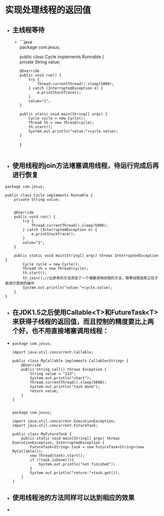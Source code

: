 # 实现处理线程的返回值

* ## 主线程等待

  * \`\`\`java  
    package com.jesus;

    public class Cycle implements Runnable {  
        private String value;

        @Override
        public void run() {
            try {
                Thread.currentThread().sleep(5000);
            } catch (InterruptedException e) {
                e.printStackTrace();
            }
            value="1";
        }

        public static void main(String[] args) {
            Cycle cycle = new Cycle();
            Thread th = new Thread(cycle);
            th.start();
            System.out.println("value:"+cycle.value);
        }
    }

    ```

* ## 使用线程的join方法堵塞调用线程，待运行完成后再进行恢复

```
package com.jesus;

public class Cycle implements Runnable {
    private String value;


    @Override
    public void run() {
        try {
            Thread.currentThread().sleep(5000);
        } catch (InterruptedException e) {
            e.printStackTrace();
        }
        value="1";
    }

    public static void main(String[] args) throws InterruptedException {
        Cycle cycle = new Cycle();
        Thread th = new Thread(cycle);
        th.start();
        th.join();//比原来的方法添加了一个堵塞调用线程的方法，需等线程结束之后才能进行其他的操作
        System.out.println("value:"+cycle.value);
    }
}
```

* ## 在JDK1.5之后使用Callable&lt;T&gt;和FutureTask&lt;T&gt;来获得子线程的返回值，而且控制的精度要比上两个好，也不用直接堵塞调用线程：
* ```
  package com.jesus;

  import java.util.concurrent.Callable;

  public class MyCallable implements Callable<String> {
      @Override
      public String call() throws Exception {
          String value = "123";
          System.out.println("start");
          Thread.currentThread().sleep(5000);
          System.out.println("task done");
          return value;
      }
  }


  package com.jesus;

  import java.util.concurrent.ExecutionException;
  import java.util.concurrent.FutureTask;

  public class MyFutureTask {
      public static void main(String[] args) throws ExecutionException, InterruptedException {
          FutureTask<String> task = new FutureTask<String>(new MyCallable());
          new Thread(task).start();
          if (!task.isDone()){
              System.out.println("not finished");
          }
          System.out.println("return:"+task.get());
      }
  }

* ## 使用线程池的方法同样可以达到相应的效果
* 






